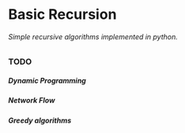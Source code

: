 # Basic Recursion

###### Simple recursive algorithms implemented in python.

### TODO
##### Dynamic Programming
##### Network Flow
##### Greedy algorithms
